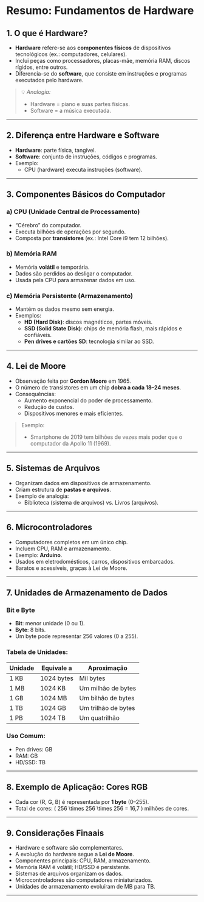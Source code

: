 
# Resumo: Fundamentos de Hardware

## 1. O que é Hardware?
- **Hardware** refere-se aos **componentes físicos** de dispositivos tecnológicos (ex.: computadores, celulares).
- Inclui peças como processadores, placas-mãe, memória RAM, discos rígidos, entre outros.
- Diferencia-se do **software**, que consiste em instruções e programas executados pelo hardware.

> 💡 *Analogia:*
> - Hardware = piano e suas partes físicas.
> - Software = a música executada.

---

## 2. Diferença entre Hardware e Software
- **Hardware**: parte física, tangível.
- **Software**: conjunto de instruções, códigos e programas.
- Exemplo: 
  - CPU (hardware) executa instruções (software).

---

## 3. Componentes Básicos do Computador

### a) CPU (Unidade Central de Processamento)
- “Cérebro” do computador.
- Executa bilhões de operações por segundo.
- Composta por **transistores** (ex.: Intel Core i9 tem 12 bilhões).

### b) Memória RAM
- Memória **volátil** e temporária.
- Dados são perdidos ao desligar o computador.
- Usada pela CPU para armazenar dados em uso.

### c) Memória Persistente (Armazenamento)
- Mantém os dados mesmo sem energia.
- Exemplos:
  - **HD (Hard Disk)**: discos magnéticos, partes móveis.
  - **SSD (Solid State Disk)**: chips de memória flash, mais rápidos e confiáveis.
  - **Pen drives e cartões SD**: tecnologia similar ao SSD.

---

## 4. Lei de Moore
- Observação feita por **Gordon Moore** em 1965.
- O número de transistores em um chip **dobra a cada 18–24 meses**.
- Consequências:
  - Aumento exponencial do poder de processamento.
  - Redução de custos.
  - Dispositivos menores e mais eficientes.

> Exemplo: 
> - Smartphone de 2019 tem bilhões de vezes mais poder que o computador da Apollo 11 (1969).

---

## 5. Sistemas de Arquivos
- Organizam dados em dispositivos de armazenamento.
- Criam estrutura de **pastas e arquivos**.
- Exemplo de analogia: 
  - Biblioteca (sistema de arquivos) vs. Livros (arquivos).

---

## 6. Microcontroladores
- Computadores completos em um único chip.
- Incluem CPU, RAM e armazenamento.
- Exemplo: **Arduino**.
- Usados em eletrodomésticos, carros, dispositivos embarcados.
- Baratos e acessíveis, graças à Lei de Moore.

---

## 7. Unidades de Armazenamento de Dados

### Bit e Byte
- **Bit**: menor unidade (0 ou 1).
- **Byte**: 8 bits.
- Um byte pode representar 256 valores (0 a 255).

### Tabela de Unidades:
| Unidade | Equivale a         | Aproximação         |
|---------|--------------------|---------------------|
| 1 KB    | 1024 bytes         | Mil bytes           |
| 1 MB    | 1024 KB            | Um milhão de bytes  |
| 1 GB    | 1024 MB            | Um bilhão de bytes  |
| 1 TB    | 1024 GB            | Um trilhão de bytes |
| 1 PB    | 1024 TB            | Um quatrilhão       |

### Uso Comum:
- Pen drives: GB
- RAM: GB
- HD/SSD: TB

---

## 8. Exemplo de Aplicação: Cores RGB
- Cada cor (R, G, B) é representada por **1 byte** (0–255).
- Total de cores: \( 256 \times 256 \times 256 = 16,7 \) milhões de cores.

---

## 9. Considerações Finaais
- Hardware e software são complementares.
- A evolução do hardware segue a **Lei de Moore**.
- Componentes principais: CPU, RAM, armazenamento.
- Memória RAM é volátil; HD/SSD é persistente.
- Sistemas de arquivos organizam os dados.
- Microcontroladores são computadores miniaturizados.
- Unidades de armazenamento evoluíram de MB para TB.

---
